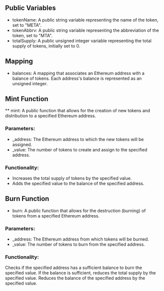 ## Public Variables
* tokenName: A public string variable representing the name of the token, set to "META".
* tokenAbbrv: A public string variable representing the abbreviation of the token, set to "MTA".
* totalSupply: A public unsigned integer variable representing the total supply of tokens, initially set to 0.
## Mapping
* balances: A mapping that associates an Ethereum address with a balance of tokens. Each address's balance is represented as an unsigned integer.
## Mint Function
** mint: A public function that allows for the creation of new tokens and distribution to a specified Ethereum address.
### Parameters:
* _address: The Ethereum address to which the new tokens will be assigned.
* _value: The number of tokens to create and assign to the specified address.
### Functionality:
* Increases the total supply of tokens by the specified value.
* Adds the specified value to the balance of the specified address.
## Burn Function
* burn: A public function that allows for the destruction (burning) of tokens from a specified Ethereum address.
### Parameters:
* _address: The Ethereum address from which tokens will be burned.
* _value: The number of tokens to burn from the specified address.
### Functionality:
Checks if the specified address has a sufficient balance to burn the specified value.
If the balance is sufficient, reduces the total supply by the specified value.
Reduces the balance of the specified address by the specified value.
